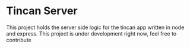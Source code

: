 # Tincan Server

This project holds the server side logic for the tincan app written in node and express.
This project is under development right now, feel free to contribute
